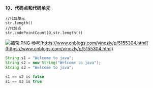 **10、代码点和代码单元**

```text
//代码单元
str.length()
//代码点
str.codePointCount(0,str.length())
```

![&#x6355;&#x83B7;.PNG](https://upload-images.jianshu.io/upload_images/1936727-f067be055769ab87.PNG?imageMogr2/auto-orient/strip%7CimageView2/2/w/1240) 参考[https://www.cnblogs.com/vinozly/p/5155304.html](https://www.cnblogs.com/vinozly/p/5155304.html)



```java
String s1 = "Welcome to java"; 
String s2 = new String("Welcome to java"); 
String s3 = "Welcome to java";

s1 == s2 is false
s1 == s3 is true
```